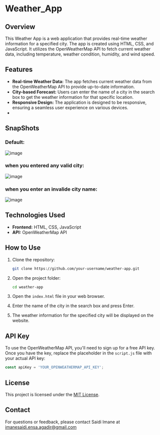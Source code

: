 # Weather_App
## Overview

This Weather App is a web application that provides real-time weather information for a specified city. The app is created using HTML, CSS, and JavaScript. It utilizes the OpenWeatherMap API to fetch current weather data, including temperature, weather condition, humidity, and wind speed.

## Features

- **Real-time Weather Data:** The app fetches current weather data from the OpenWeatherMap API to provide up-to-date information.
- **City-based Forecast:** Users can enter the name of a city in the search box to get the weather information for that specific location.
- **Responsive Design:** The application is designed to be responsive, ensuring a seamless user experience on various devices.
- 
## SnapShots

### Default:
![image](https://github.com/Saidi-Imane/Weather_App/assets/150747398/bd36d04e-89bf-47bd-a5f8-3c7d2cc844fd)
### when you entered any valid city:
![image](https://github.com/Saidi-Imane/Weather_App/assets/150747398/2c949934-15c4-4f77-ad6c-7811c97acf8f)
### when you enter an invalide city name:
![image](https://github.com/Saidi-Imane/Weather_App/assets/150747398/8578d6ac-8706-495b-9f38-407e83b9eaeb)
## Technologies Used

- **Frontend:** HTML, CSS, JavaScript
- **API:** OpenWeatherMap API

## How to Use

1. Clone the repository:

   ```bash
   git clone https://github.com/your-username/weather-app.git
   ```
2. Open the project folder:

   ```bash
   cd weather-app
   ```
3. Open the `index.html` file in your web browser.

4. Enter the name of the city in the search box and press Enter.

5. The weather information for the specified city will be displayed on the website.

## API Key

To use the OpenWeatherMap API, you'll need to sign up for a free API key. Once you have the key, replace the placeholder in the `script.js` file with your actual API key:

```javascript
const apiKey = 'YOUR_OPENWEATHERMAP_API_KEY';
```
## License

This project is licensed under the [MIT License](LICENSE.md).

## Contact

For questions or feedback, please contact Saidi Imane at imanesaidi.ensa.agadir@gmail.com

